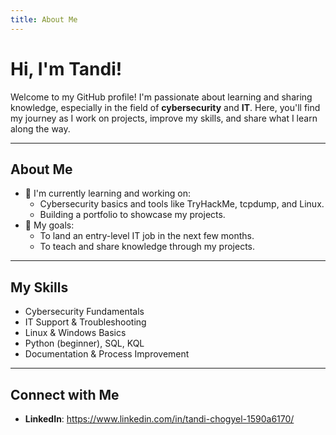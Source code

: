 ```yaml
---
title: About Me
---
```

# Hi, I'm Tandi!

Welcome to my GitHub profile! I'm passionate about learning and sharing knowledge, especially in the field of **cybersecurity** and **IT**. Here, you'll find my journey as I work on projects, improve my skills, and share what I learn along the way.

---
## About Me
- 📖 I'm currently learning and working on:
  - Cybersecurity basics and tools like TryHackMe, tcpdump, and Linux.
  - Building a portfolio to showcase my projects.
- 🎯 My goals:
  - To land an entry-level IT job in the next few months.
  - To teach and share knowledge through my projects.
 
---
## My Skills

- Cybersecurity Fundamentals
- IT Support & Troubleshooting
- Linux & Windows Basics
- Python (beginner), SQL, KQL
- Documentation & Process Improvement

---
## Connect with Me
- **LinkedIn**: https://www.linkedin.com/in/tandi-chogyel-1590a6170/
